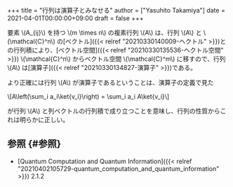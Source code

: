 +++
title = "行列は演算子とみなせる"
author = ["Yasuhito Takamiya"]
date = 2021-04-01T00:00:00+09:00
draft = false
+++

要素 \\(A\_{ij}\\) を持つ \\(m \times n\\) の複素行列 \\(A\\) は、行列 \\(A\\) と \\(\mathcal{C}^n\\) の[ベクトル]({{< relref "20210330140009-ヘクトル" >}})との行列積により、[ベクトル空間]({{< relref "20210330135536-ヘクトル空間" >}}) \\(\mathcal{C}^n\\) からベクトル空間 \\(\mathcal{C}^m\\) に移すので、行列 \\(A\\) は[演算子]({{< relref "20210330134827-演算子" >}})である。

より正確には行列 \\(A\\) が演算子であるということは、演算子の定義で見た

\\[A\left(\sum\_i a\_i\ket{v\_i}\right) = \sum\_i a\_i A\ket{v\_i}\\]

が行列 \\(A\\) と列ベクトルの行列積で成り立つことを意味し、行列の性質からこれは明らかに正しい。


## 参照 {#参照}

-   [Quantum Computation and Quantum Information]({{< relref "20210402105729-quantum_computation_and_quantum_information" >}}) 2.1.2
